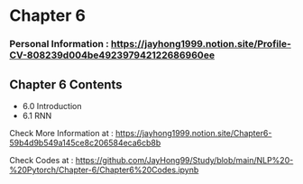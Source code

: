 # Chapter 6

### Personal Information : https://jayhong1999.notion.site/Profile-CV-808239d004be492397942122686960ee

## Chapter 6 Contents
- 6.0 Introduction
- 6.1 RNN

Check More Information at : https://jayhong1999.notion.site/Chapter6-59b4d9b549a145ce8c206584eca6cb8b

Check Codes at : https://github.com/JayHong99/Study/blob/main/NLP%20-%20Pytorch/Chapter-6/Chapter6%20Codes.ipynb
